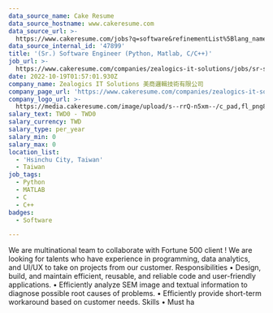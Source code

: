 ```yaml
---
data_source_name: Cake Resume
data_source_hostname: www.cakeresume.com
data_source_url: >-
  https://www.cakeresume.com/jobs?q=software&refinementList%5Blang_name%5D%5B0%5D=English&refinementList%5Bsalary_type%5D=per_year&range%5Bsalary_range%5D%5Bmin%5D=1000000&page=2
data_source_internal_id: '47899'
title: '(Sr.) Software Engineer (Python, Matlab, C/C++)'
job_url: >-
  https://www.cakeresume.com/companies/zealogics-it-solutions/jobs/sr-software-engineer-in-data-analytics
date: 2022-10-19T01:57:01.930Z
company_name: Zealogics IT Solutions 美商邏輯技術有限公司
company_page_url: 'https://www.cakeresume.com/companies/zealogics-it-solutions'
company_logo_url: >-
  https://media.cakeresume.com/image/upload/s--rrQ-n5xm--/c_pad,fl_png8,h_200,w_200/v1657271325/wvuijfkwi74hqtkzz9wk.png
salary_text: TWD0 - TWD0
salary_currency: TWD
salary_type: per_year
salary_min: 0
salary_max: 0
location_list:
  - 'Hsinchu City, Taiwan'
  - Taiwan
job_tags:
  - Python
  - MATLAB
  - C
  - C++
badges:
  - Software

---
```


We are multinational team to collaborate with Fortune 500 client ! We are looking for talents who have experience in programming, data analytics, and UI/UX to take on projects from our customer. Responsibilities • Design, build, and maintain efficient, reusable, and reliable code and user-friendly applications. • Efficiently analyze SEM image and textual information to diagnose possible root causes of problems. • Efficiently provide short-term workaround based on customer needs. Skills • Must ha